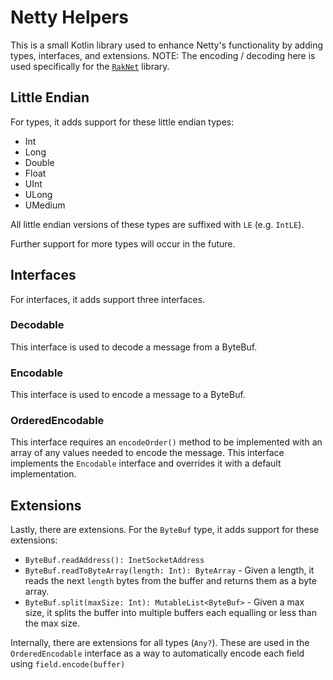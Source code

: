 # Netty Helpers

This is a small Kotlin library used to enhance Netty's functionality by adding types, interfaces, and extensions.
NOTE: The encoding / decoding here is used specifically for the [`RakNet`](https://github.com/GolemOrg/RakNet) library.

## Little Endian
For types, it adds support for these little endian types:
- Int
- Long
- Double
- Float
- UInt
- ULong
- UMedium

All little endian versions of these types are suffixed with `LE` (e.g. `IntLE`).

Further support for more types will occur in the future.


## Interfaces
For interfaces, it adds support three interfaces.

### Decodable
This interface is used to decode a message from a ByteBuf.

### Encodable
This interface is used to encode a message to a ByteBuf.

### OrderedEncodable
This interface requires an `encodeOrder()` method to be implemented with an array of any values needed to encode the message.
This interface implements the `Encodable` interface and overrides it with a default implementation.

## Extensions
Lastly, there are extensions. For the `ByteBuf` type, it adds support for these extensions:
- `ByteBuf.readAddress(): InetSocketAddress`
- `ByteBuf.readToByteArray(length: Int): ByteArray` - Given a length, it reads the next `length` bytes from the buffer and returns them as a byte array.
- `ByteBuf.split(maxSize: Int): MutableList<ByteBuf>` - Given a max size, it splits the buffer into multiple buffers each equalling or less than the max size.

Internally, there are extensions for all types (`Any?`). These are used in the `OrderedEncodable` interface as 
a way to automatically encode each field using `field.encode(buffer)`